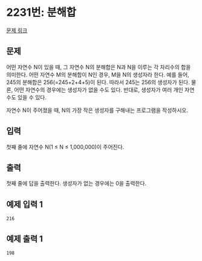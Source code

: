 # 2231번: 분해합

[문제 링크](https://www.acmicpc.net/problem/2231)

## 문제

어떤 자연수 N이 있을 때, 그 자연수 N의 분해합은 N과 N을 이루는 각 자리수의 합을 의미한다. 
어떤 자연수 M의 분해합이 N인 경우, M을 N의 생성자라 한다. 예를 들어, 245의 분해합은 256(=245+2+4+5)이 된다. 
따라서 245는 256의 생성자가 된다. 물론, 어떤 자연수의 경우에는 생성자가 없을 수도 있다. 
반대로, 생성자가 여러 개인 자연수도 있을 수 있다.

자연수 N이 주어졌을 때, N의 가장 작은 생성자를 구해내는 프로그램을 작성하시오.


## 입력

첫째 줄에 자연수 N(1 ≤ N ≤ 1,000,000)이 주어진다.


## 출력

첫째 줄에 답을 출력한다. 생성자가 없는 경우에는 0을 출력한다.


## 예제 입력 1
```
216
```

## 예제 출력 1
```
198
```